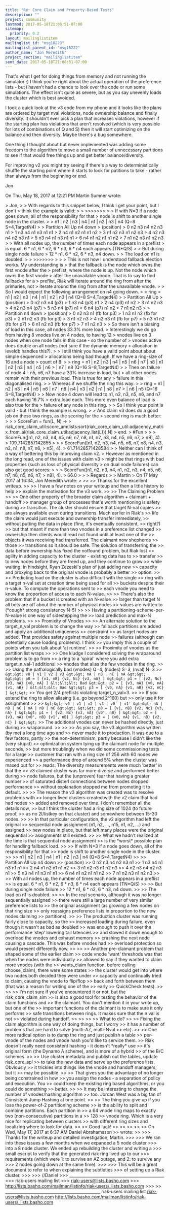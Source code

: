 ```yaml
---
title: "Re: Core Claim and Property-Based Tests"
description: ""
project: community
lastmod: 2017-05-18T21:08:51-07:00
sitemap:
  priority: 0.2
layout: mailinglistitem
mailinglist_id: "msg18223"
mailinglist_parent_id: "msg18222"
author_name: "Jon Meredith"
project_section: "mailinglistitem"
sent_date: 2017-05-18T21:08:51-07:00
---
```



That's what I get for doing things from memory and not running the
simulator :)
I think you're right about the actual operation of the preference lists -
but i haven't had a chance to look over the code or run some simulations.
The effect isn't quite as severe, but as you say unevenly loads the cluster
which is best avoided.

I took a quick look at the v3 code from my phone and it looks like the
plans are ordered by target nval violations, node ownership balance and
finally diversity.
It shouldn't ever pick a plan that increases violations, however if the
starting plan has violations that aren't resolved (which is very possible
for lots of combinations of Q and S) then it will start optimizing on the
balance and then diversity. Maybe there's a bug somewhere.

One thing I thought about but never implemented was adding some freedom to
the algorithm to move a small number of unnecessary partitions to see if
that would free things up and get better balance/diversity.

For improving v2 you might try seeing if there's a way to deterministically
shuffle the starting point where it starts to look for patitions to take -
rather than always from the beginning or end.

Jon


On Thu, May 18, 2017 at 12:21 PM Martin Sumner 
wrote:

&gt; Jon,
&gt;
&gt; With regards to this snippet below, I think I get your point, but I don't
&gt; think the example is valid:
&gt;
&gt; &gt;&gt;&gt;&gt;&gt;&gt;&gt;
&gt;
&gt; If with N=3 if a node goes down, all of the responsibility for that
&gt; node is shift to another single node in the cluster.
&gt;
&gt; n1 | n2 | n3 | n4 | n1 | n2 | n3 | n4 (Q=8 S=4,TargetN4)
&gt;
&gt; Partition All Up n4 down
&gt; (position)
&gt; 0 n2 n3 n4 n2 n3 n1
&gt; 1 n3 n4 n1 n3 n1 n1
&gt; 2 n4 n1 n2 n1 n1 n2
&gt; 3 n1 n2 n3 n1 n2 n3
&gt; 4 n2 n3 n4 n2 n3 n1
&gt; 5 n3 n4 n1 n3 n1 n1
&gt; 6 n4 n1 n2 n1 n1 n2
&gt; 7 n1 n2 n3 n1 n2 n3
&gt;
&gt; With all nodes up, the number of times each node appears in a preflist
&gt; is equal. 6 \* n1, 6 \* n2, 6 \* n3, 6 \* n4 each appears (TN\*Q/S)
&gt;
&gt; But during single node failure
&gt; 12 \* n1, 6 \* n2, 6 \* n3, n4 down.
&gt;
&gt; The load on n1 is doubled.
&gt;
&gt; &gt;&gt;&gt;&gt;&gt;&gt;&gt;
&gt;
&gt;
&gt; This is not how I understood fallback election works. My understanding is
&gt; that the fallback is the node which owns the first vnode after the
&gt; preflist, where the node is up. Not the node which owns the first vnode
&gt; after the unavailable vnode. That is to say to find fallbacks for a
&gt; preflist, Riak will iterate around the ring from after the primaries, not
&gt; iterate around the ring from after the unavailable vnode.
&gt;
&gt; So I would expect the following arrangement on n4 going down.
&gt;
&gt; ring = n1 | n2 | n3 | n4 | n1 | n2 | n3 | n4 (Q=8 S=4,TargetN4)
&gt;
&gt; Partition All Up
&gt; (position)
&gt; 0 n2 n3 n4 (p3)
&gt; 1 n3 n4 (p3) n1
&gt; 2 n4 (p3) n1 n2
&gt; 3 n1 n2 n3
&gt; 4 n2 n3 n4 (p7)
&gt; 5 n3 n4 (p7) n1
&gt; 6 n4 (p7) n1 n2
&gt; 7 n1 n2 n3
&gt;
&gt; Partition n4 down
&gt; (position)
&gt; 0 n2 n3 n1 (fb for p3)
&gt; 1 n3 n1 n2 (fb for p3)
&gt; 2 n1 n2 n3 (fb for p3)
&gt; 3 n1 n2 n3
&gt; 4 n2 n3 n1 (fb for p7)
&gt; 5 n3 n1 n2 (fb for p7)
&gt; 6 n1 n2 n3 (fb for p7)
&gt; 7 n1 n2 n3
&gt;
&gt; So there isn't a biasing of load in this case, all nodes 33.3% more load.
&gt; Interestingly we do go from having 8 vnodes live on 4 nodes, to having 12
&gt; vnodes live on 3 nodes when one node fails in this case - so the number of
&gt; vnodes active does double on all nodes (not sure if the dynamic memory
&gt; allocation in leveldb handles this?).
&gt;
&gt; I still think you have a valid point about about simple sequenced
&gt; allocations being bad though. If we have a ring-size of 16 and a node
&gt; count of 8:
&gt;
&gt; ring = n1 | n2 | n3 | n4 | n5 | n6 | n7 | n8 | n1 | n2 | n3 | n4 | n5 | n6
&gt; | n7 | n8 (Q=16 S=8,TargetN4)
&gt;
&gt; Then on failure of node 4 - n5, n6, n7 have a 33% increase in load, but
&gt; all other nodes remain with their previous load. This is true for any
&gt; failure in this diagonalised ring.
&gt;
&gt; Whereas if we shuffle the ring this way:
&gt;
&gt; ring = n1 | n2 | n3 | n4 | n5 | n6 | n7 | n8 | n4 | n3 | n2 | n1 | n8 | n7
&gt; | n6 | n5 (Q=16 S=8,TargetN4)
&gt;
&gt; Now node 4 down will lead to n1, n2, n3, n5, n6, and n7 each having 16.7%
&gt; extra load each. This more even balance of load is also true for the
&gt; failure of any node in this ring.
&gt;
&gt; So I think your point is valid - but I think the example is wrong.
&gt;
&gt; And claim v3 does do a good job on these two rings, as the scoring for the
&gt; second ring is much better:
&gt;
&gt; &gt; ScoreFun = fun(L, N) -&gt;
&gt; riak\_core\_claim\_util:score\_am(lists:sort(riak\_core\_claim\_util:adjacency\_matrix\_from\_al(riak\_core\_claim\_util:adjacency\_list(L))),N)
&gt; end.
&gt; #Fun
&gt;
&gt; &gt; ScoreFun([n1, n2, n3, n4, n5, n6, n7, n8, n1, n2, n3, n4, n5, n6, n7,
&gt; n8], 4).
&gt; 109.7142857142855
&gt;
&gt; &gt; ScoreFun([n1, n2, n3, n4, n5, n6, n7, n8, n4, n3, n2, n1, n8, n7, n6,
&gt; n5], 4).
&gt; 61.71428571428584
&gt;
&gt; Neither can I think of a way of bettering this by improving claim v2.
&gt; However as mentioned in the long read, one of the issues with claim v3
&gt; might be that rings with bad properties (such as loss of physical diversity
&gt; on dual node failures) can also get good scores:
&gt;
&gt; &gt; ScoreFun([n1, n2, n3, n4, n1, n2, n3, n4, n5, n6, n7, n8, n5, n6, n7,
&gt; n8], 4).
&gt; 66.0
&gt;
&gt;
&gt; Regards
&gt;
&gt; Martin
&gt; On 17 May 2017 at 16:34, Jon Meredith  wrote:
&gt;
&gt;&gt;
&gt;&gt; Thanks for the excellent writeup.
&gt;&gt;
&gt;&gt; I have a few notes on your writeup and then a little history to help
&gt;&gt; explain the motivation for the v3 work.
&gt;&gt;
&gt;&gt; The Claiming Problem
&gt;&gt;
&gt;&gt; One other property of the broader claim algorithm + claimant + handoff
&gt;&gt; manager group of processes that's worth mentioning is safety during
&gt;&gt; transition. The cluster should ensure that target N-val copies
&gt;&gt; are always available even during transitions. Much earlier in Riak's
&gt;&gt; life the claim would just execute and ownership transfer immediately,
&gt;&gt; without putting the data in place (fine, it's eventually consistent,
&gt;&gt; right?)
&gt;&gt; but that meant if more than two vnodes in a preference list changed
&gt;&gt; ownership then clients would read not found until at least one of the
&gt;&gt; objects it was receiving had transferred. The claimant now shepherds
&gt;&gt; those
&gt;&gt; transitions so it should be safe. The solution of transferring the
&gt;&gt; data before ownership has fixed the notfound problem, but Riak lost
&gt;&gt; agility in adding capacity to the cluster - existing data has to
&gt;&gt; transfer
&gt;&gt; to new nodes before they are freed up, and they continue to grow
&gt;&gt; while waiting. In hindsight, Ryan Zezeski's plan of just adding new
&gt;&gt; capacity and proxying back to the original vnode is probably a better
&gt;&gt; option.
&gt;&gt;
&gt;&gt; Predicting load on the cluster is also difficult with the single
&gt;&gt; ring with a target n-val set at creation time being used for all
&gt;&gt; buckets despite their n-value. To compute the operations sent to
&gt;&gt; each vnode you need to know the proportion of access to each N-value.
&gt;&gt;
&gt;&gt; There's also the problem that if a bucket is created with an N-value
&gt;&gt; larger than target N all bets are off about the number of physical nodes
&gt;&gt; values are written to (\*cough\* strong consistency N-5)
&gt;&gt;
&gt;&gt; Having a partitioning-scheme-per-N-value is one way of sidestepping the
&gt;&gt; load prediction and max-N problems.
&gt;&gt;
&gt;&gt; Promixity of Vnodes
&gt;&gt;
&gt;&gt; An alternate solution to the target\_n\_val problem is to change the way
&gt;&gt; fallback partitions are added and apply an additional uniqueness
&gt;&gt; constraint
&gt;&gt; as target nodes are added. That provides safety against multiple node
&gt;&gt; failures (although can potentially cause loading problems). I think
&gt;&gt; you imply this a couple of points when you talk about 'at runtime'.
&gt;&gt;
&gt;&gt; Proximity of vnodes as the partition list wraps
&gt;&gt;
&gt;&gt; One kludge I considered solving the wraparound problem is to go from
&gt;&gt; a ring to a 'spiral' where you add extra target\_n\_val-1 additional
&gt;&gt; vnodes that alias the few vnodes in the ring.
&gt;&gt;
&gt;&gt; Using the pathalogically bad (vnodes) Q=4, (nodes) S=3, (nval) N=3
&gt;&gt; ```
&gt;&gt; v0 | v1 | v2 | v3
&gt;&gt; nA | nB | nC | nA
&gt;&gt;
&gt;&gt; p0 = [ {v1, nB} {v2, Nc} {v3, nA} ]
&gt;&gt; p1 = [ {v2, Nc} {v3, nA} {v0, nA} ] &lt;&lt;&lt; Bad
&gt;&gt; p2 = [ {v3, nA} {v0, nA} {v1, nB} ] &lt;&lt;&lt; Bad
&gt;&gt; p3 = [ {v0, nA} {v1, nB} {v2, nC} ]
&gt;&gt; ```
&gt;&gt; You get 2/4 preflists violating target\_n\_val=3.
&gt;&gt;
&gt;&gt; If you extend the ring to allow aliasing (i.e. go beyond 2^160) but
&gt;&gt; only use it for assignment
&gt;&gt;
&gt;&gt; ```
&gt;&gt; v0 | v1 | v2 | v3 | v0' | v1'
&gt;&gt; nA | nB | nC | nA | nB | nC
&gt;&gt;
&gt;&gt; p0 = [ {v1, nB} {v2, Nc} {v3, nA} ]
&gt;&gt; p1 = [ {v2, Nc} {v3, nA} {v0', nB} ]
&gt;&gt; p2 = [ {v3, nA} {v0', nB} {v1', nB} ]
&gt;&gt; p3 = [ {v0, nA} {v1, nB} {v2, nC} ]
&gt;&gt; ```
&gt;&gt; The additional vnodes can never be hashed directly, just during
&gt;&gt; wraparound.
&gt;&gt;
&gt;&gt;
&gt;&gt; As you say, the v3 algorithm was written (by me) a long time ago and
&gt;&gt; never made it to production. It was due to a few factors, partly
&gt;&gt; the non-determinism, partly because I didn't like the (very stupid)
&gt;&gt; optimization system tying up the claimant node for multiple seconds,
&gt;&gt; but more troublingly when we did some commissioning tests for a large
&gt;&gt; customer that ran with a ring size of 256 with 60 nodes we experienced
&gt;&gt; a performance drop of around 5% when the cluster was maxed out for
&gt;&gt; reads. The diversity measurements were much 'better' in that the
&gt;&gt; v3 claimed cluster was far more diverse and performed better during
&gt;&gt; node failures, but the (unproven) fear that having a greater number
&gt;&gt; of saturated disterl connections between nodes dropped performance
&gt;&gt; without explanation stopped me from promoting it to default.
&gt;&gt;
&gt;&gt; The reason the v3 algorithm was created was to resolve problems with
&gt;&gt; longer lived clusters created with the v2 claim that had had nodes
&gt;&gt; added and removed over time. I don't remember all the details now,
&gt;&gt; but I think the cluster had a ring size of 1024 (to future proof,
&gt;&gt; as no 2I/listkey on that cluster) and somewhere between 15-30 nodes.
&gt;&gt;
&gt;&gt; In that particular configuration, the v2 algorithm had left the original
&gt;&gt; sequential node assignment (n1, n2, ..., n15, n1, n2, ...) and assigned
&gt;&gt; new nodes in place, but that left many places were the original sequential
&gt;&gt; assignments still existed.
&gt;&gt;
&gt;&gt; What we hadn't realized at the time is that sequential node assignment
&gt;&gt; is the \*worst\* possible plan for handling fallback load.
&gt;&gt;
&gt;&gt; If with N=3 if a node goes down, all of the responsibility for that
&gt;&gt; node is shift to another single node in the cluster.
&gt;&gt;
&gt;&gt; n1 | n2 | n3 | n4 | n1 | n2 | n3 | n4 (Q=8 S=4,TargetN4)
&gt;&gt;
&gt;&gt; Partition All Up n4 down
&gt;&gt; (position)
&gt;&gt; 0 n2 n3 n4 n2 n3 n1
&gt;&gt; 1 n3 n4 n1 n3 n1 n1
&gt;&gt; 2 n4 n1 n2 n1 n1 n2
&gt;&gt; 3 n1 n2 n3 n1 n2 n3
&gt;&gt; 4 n2 n3 n4 n2 n3 n1
&gt;&gt; 5 n3 n4 n1 n3 n1 n1
&gt;&gt; 6 n4 n1 n2 n1 n1 n2
&gt;&gt; 7 n1 n2 n3 n1 n2 n3
&gt;&gt;
&gt;&gt; With all nodes up, the number of times each node appears in a preflist
&gt;&gt; is equal. 6 \* n1, 6 \* n2, 6 \* n3, 6 \* n4 each appears (TN\*Q/S)
&gt;&gt;
&gt;&gt; But during single node failure
&gt;&gt; 12 \* n1, 6 \* n2, 6 \* n3, n4 down.
&gt;&gt;
&gt;&gt; The load on n1 is doubled.
&gt;&gt;
&gt;&gt; In the real scenario, although it was no longer sequentially assigned
&gt;&gt; there were still a large number of very similar preference lists to
&gt;&gt; the original assignment (as growing a few nodes on that ring size
&gt;&gt; only reassigns preference lists in proportion to the new nodes claiming
&gt;&gt; partitions).
&gt;&gt;
&gt;&gt; The production cluster was running fairly close to capacity, so the
&gt;&gt; increased loading during failure, even though it wasn't as bad as doubled
&gt;&gt; was enough to push it over the performance 'step' lowering tail latencies
&gt;&gt; and slowed it down enough to overload the vnodes and exhaust memory
&gt;&gt; crashing the next node causing a cascade. This was before vnodes had
&gt;&gt; overload protection so would present differently now.
&gt;&gt;
&gt;&gt;
&gt;&gt; Another pre-claimant problem that shaped some of the earlier claim
&gt;&gt; code vnode 'want' threshods was that when the nodes were individually
&gt;&gt; allowed to say if they wanted to claim more vnodes (with the
&gt;&gt; wants\_claim function, before calling choose\_claim), there were some states
&gt;&gt; the cluster would get into where two nodes both decided they were under
&gt;&gt; capacity and continually tried to claim, causing the vnode to flip/flop
&gt;&gt; back and forth between them (that was a reason for writing one of the
&gt;&gt; early
&gt;&gt; QuickCheck tests).
&gt;&gt;
&gt;&gt;
&gt;&gt; I'm not sure if you've encountered it or not, but the riak\_core\_claim\_sim
&gt;&gt; is also a good tool for testing the behavior of the claim functions and
&gt;&gt; the claimant. You don't mention it in your write up, but one of the
&gt;&gt; important functions of the claimant is to make sure it only performs
&gt;&gt; safe transitions between rings. It makes sure that the n val is not
&gt;&gt; violated during handoff.
&gt;&gt;
&gt;&gt;
&gt;&gt;
&gt;&gt; What to do?
&gt;&gt;
&gt;&gt; Fixing the claim algorithm is one way of doing things, but I worry
&gt;&gt; it has a number of problems that are hard to solve (multi-AZ, multi-Nval
&gt;&gt; etc).
&gt;&gt;
&gt;&gt; One more radical option is to dump the ring and just publish a table
&gt;&gt; per-vnode of the nodes and vnode hash you'd like to service them.
&gt;&gt; Riak doesn't really need consistent hashing - it doesn't \*really\* use
&gt;&gt; it's original form (the Dynamo A scheme), and is more of a hybrid
&gt;&gt; of the B/C schemes.
&gt;&gt;
&gt;&gt; Use cluster metadata and publish out the tables, update riak\_core\_apl
&gt;&gt; to take the new data and serve up the preference lists. Obviously
&gt;&gt; it trickles into things like the vnode and handoff managers, but it
&gt;&gt; may be possible.
&gt;&gt;
&gt;&gt; That gives you the advantage of no longer being constrained in how
&gt;&gt; you assign the nodes - a separation of policy and execution. You
&gt;&gt; could keep the existing ring based algorithms, or you could do something
&gt;&gt; better.
&gt;&gt;
&gt;&gt; It may be interesting to change the number of vnodes/hashing algorithm
&gt;&gt; too. Jordan West was a big fan of Consistent Jump Hashing at one point.
&gt;&gt;
&gt;&gt; The thing you give up if you lose the power-of-2 partitioning scheme
&gt;&gt; is the ability to split and combine partitions. Each partition in
&gt;&gt; a 64 vnode ring maps to exactly two (non-consecutive) partitions in a
&gt;&gt; 128
&gt;&gt; vnode ring. Which is a very nice for replicating between clusters
&gt;&gt; with different ring sizes and localizing where to look for data.
&gt;&gt;
&gt;&gt; Good luck!
&gt;&gt;
&gt;&gt;
&gt;&gt;
&gt;&gt;
&gt;&gt; On Wed, May 17, 2017 at 6:37 AM Daniel Abrahamsson 
&gt;&gt; wrote:
&gt;&gt;
&gt;&gt;&gt; Thanks for the writeup and detailed investigation, Martin.
&gt;&gt;&gt;
&gt;&gt;&gt; We ran into these issues a few months when we expanded a 5 node cluster
&gt;&gt;&gt; into a 8 node cluster. We ended up rebuilding the cluster and writing a
&gt;&gt;&gt; small escript to verify that the generated riak ring lived up to our
&gt;&gt;&gt; requirements (which were 1: to survive an AZ outage, and 2: to survive any
&gt;&gt;&gt; 2 nodes going down at the same time).
&gt;&gt;&gt;
&gt;&gt;&gt; This will be a great document to refer to when explaining the subtleties
&gt;&gt;&gt; of setting up a Riak cluster.
&gt;&gt;&gt;
&gt;&gt;&gt; //Daniel
&gt;&gt;&gt; \_\_\_\_\_\_\_\_\_\_\_\_\_\_\_\_\_\_\_\_\_\_\_\_\_\_\_\_\_\_\_\_\_\_\_\_\_\_\_\_\_\_\_\_\_\_\_
&gt;&gt;&gt; riak-users mailing list
&gt;&gt;&gt; riak-users@lists.basho.com
&gt;&gt;&gt; http://lists.basho.com/mailman/listinfo/riak-users\_lists.basho.com
&gt;&gt;&gt;
&gt;&gt;
\_\_\_\_\_\_\_\_\_\_\_\_\_\_\_\_\_\_\_\_\_\_\_\_\_\_\_\_\_\_\_\_\_\_\_\_\_\_\_\_\_\_\_\_\_\_\_
riak-users mailing list
riak-users@lists.basho.com
http://lists.basho.com/mailman/listinfo/riak-users\_lists.basho.com

